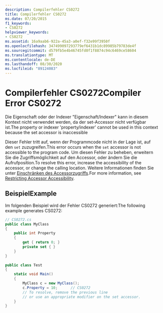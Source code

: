 ```yaml
---
description: Compilerfehler CS0272
title: Compilerfehler CS0272
ms.date: 07/20/2015
f1_keywords:
- CS0272
helpviewer_keywords:
- CS0272
ms.assetid: 16a9aab6-922a-45a3-a0ef-f32e99f3950f
ms.openlocfilehash: 347499097293779ef6431b1dc89985b79783de4f
ms.sourcegitcommit: d579fb5e4b46745fd0f1f8874c94c6469ce58604
ms.translationtype: MT
ms.contentlocale: de-DE
ms.lasthandoff: 08/30/2020
ms.locfileid: "89124083"
---
```

# <a name="compiler-error-cs0272"></a><span data-ttu-id="2ee52-103">Compilerfehler CS0272</span><span class="sxs-lookup"><span data-stu-id="2ee52-103">Compiler Error CS0272</span></span>
<span data-ttu-id="2ee52-104">Die Eigenschaft oder der Indexer "Eigenschaft/Indexer" kann in diesem Kontext nicht verwendet werden, da der set-Accessor nicht verfügbar ist.</span><span class="sxs-lookup"><span data-stu-id="2ee52-104">The property or indexer 'property/indexer' cannot be used in this context because the set accessor is inaccessible</span></span>  
  
 <span data-ttu-id="2ee52-105">Dieser Fehler tritt auf, wenn der Programmcode nicht in der Lage ist, auf den `set` zuzugreifen.</span><span class="sxs-lookup"><span data-stu-id="2ee52-105">This error occurs when the `set` accessor is not accessible to the program code.</span></span> <span data-ttu-id="2ee52-106">Um diesen Fehler zu beheben, erweitern Sie die Zugriffsmöglichkeit auf den Accessor, oder ändern Sie die Aufrufposition.</span><span class="sxs-lookup"><span data-stu-id="2ee52-106">To resolve this error, increase the accessibility of the accessor, or change the calling location.</span></span> <span data-ttu-id="2ee52-107">Weitere Informationen finden Sie unter [Einschränken des Accessorzugriffs](../programming-guide/classes-and-structs/restricting-accessor-accessibility.md).</span><span class="sxs-lookup"><span data-stu-id="2ee52-107">For more information, see [Restricting Accessor Accessibility](../programming-guide/classes-and-structs/restricting-accessor-accessibility.md).</span></span>  
  
## <a name="example"></a><span data-ttu-id="2ee52-108">Beispiel</span><span class="sxs-lookup"><span data-stu-id="2ee52-108">Example</span></span>  
 <span data-ttu-id="2ee52-109">Im folgenden Beispiel wird der Fehler CS0272 generiert:</span><span class="sxs-lookup"><span data-stu-id="2ee52-109">The following example generates CS0272:</span></span>  
  
```csharp  
// CS0272.cs  
public class MyClass  
{  
    public int Property  
    {  
        get { return 0; }  
        private set { }  
    }  
}  
  
public class Test  
{  
    static void Main()  
    {  
        MyClass c = new MyClass();  
        c.Property = 10;      // CS0272  
        // To resolve, remove the previous line
        // or use an appropriate modifier on the set accessor.  
    }  
}  
```
